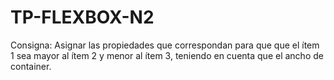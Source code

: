 # TP-FLEXBOX-N2
Consigna: Asignar las propiedades que correspondan para que que el ítem 1 sea mayor al ítem 2 y menor al ítem 3, teniendo en cuenta que el ancho de container.
